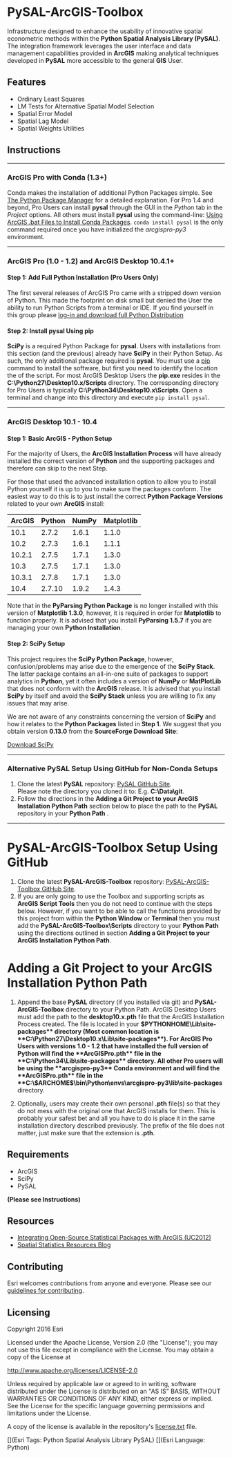 # PySAL-ArcGIS-Toolbox
Infrastructure designed to enhance the usability of 
innovative spatial econometric methods within the
**Python Spatial Analysis Library (PySAL)**. 
The integration framework leverages the user interface 
and data management capabilities
provided in **ArcGIS** making analytical techniques
developed in **PySAL** more accessible to the general **GIS** User.

## Features

* Ordinary Least Squares
* LM Tests for Alternative Spatial Model Selection
* Spatial Error Model
* Spatial Lag Model
* Spatial Weights Utilities

## Instructions

-------------

### ArcGIS Pro with Conda (1.3+)
Conda makes the installation of additional Python Packages simple.  See
[The Python Package Manager](http://pro.arcgis.com/en/pro-app/arcpy/get-started/what-is-conda.htm)
for a detailed explanation.  For Pro 1.4 and beyond, Pro Users can install
**pysal** through the GUI in the *Python* tab in the *Project* options.  All
others must install **pysal** using the command-line: 
[Using ArcGIS .bat Files to Install Conda Packages](http://pro.arcgis.com/en/pro-app/arcpy/get-started/using-conda-with-arcgis-pro.htm).  `conda install pysal` is the only command required once you have initialized the *arcgispro-py3* environment.

-------------

### ArcGIS Pro (1.0 - 1.2) and ArcGIS Desktop 10.4.1+
#### Step 1: Add Full Python Installation (Pro Users Only)
The first several releases of ArcGIS Pro came with a stripped down version of
Python.  This made the footprint on disk small but denied the User the ability
to run Python Scripts from a terminal or IDE.  If you find yourself in this
group please [log-in and download full Python Distribution](http://links.esri.com/pro/download/current)

#### Step 2: Install pysal Using pip
**SciPy** is a required Python Package for **pysal**.  Users with
installations from this section (and the previous) already have **SciPy** in their Python Setup.
As such, the only additional package required is **pysal**.  You must use a
[pip](https://pip.pypa.io/en/stable/) command to install the software, but
first you need to identify the location the of the script.  For most ArcGIS
Desktop Users the **pip.exe** resides in the **C:\Python27\Desktop10.x/Scripts**
directory.  The corresponding directory for Pro Users is typically **C:\Python34\Desktop10.x\Scripts**.
Open a terminal and change into this directory and execute `pip
install pysal`.

-------------

### ArcGIS Desktop 10.1 - 10.4
#### Step 1: Basic ArcGIS - Python Setup
For the majority of Users,
the **ArcGIS Installation Process** will have already installed the 
correct version of **Python** and the supporting packages and therefore can skip to the next
Step.

For those that used the advanced installation option to allow you to install Python yourself it is
up to you to make sure the packages conform.  The easiest way to do this is to
just install the correct **Python Package Versions** related to your own **ArcGIS**
install:

|ArcGIS	|Python	|NumPy	|Matplotlib |
|:------|:------|:------|:-----------|
|10.1	  | 2.7.2 | 1.6.1	| 1.1.0 |
|10.2   | 2.7.3 | 1.6.1	| 1.1.1 |
|10.2.1 | 2.7.5 | 1.7.1 | 1.3.0 |
|10.3   | 2.7.5 | 1.7.1 | 1.3.0 | 
|10.3.1 | 2.7.8 | 1.7.1 | 1.3.0 |
|10.4   | 2.7.10| 1.9.2 | 1.4.3 |

Note that in  the **PyParsing Python Package** is no longer installed with this version of **Matplotlib 1.3.0**, however, it is required in order for **Matplotlib** to function
properly.  It is advised that you install **PyParsing 1.5.7** if you are managing your own **Python Installation**.   

#### Step 2: SciPy Setup
This project requires the **SciPy Python Package**, however, confusion/problems
may arise due to the emergence of the **SciPy Stack**.  The latter package
contains an all-in-one suite of packages to support analytics in **Python**, yet it
often includes a version of **NumPy** or **MatPlotLib** that does not conform with
the **ArcGIS** release.  It is advised that you install **SciPy** by itself and
avoid the **SciPy Stack** unless you are willing to fix any issues that may
arise.

We are not aware of any constraints concerning the version of **SciPy** and how it
relates to the **Python Packages** listed in **Step 1**.  We suggest that you
obtain version **0.13.0** from the **SourceForge Download Site**:

[Download SciPy](http://sourceforge.net/projects/scipy/files/scipy)

-------------

### Alternative PySAL Setup Using GitHub for Non-Conda Setups
   1. Clone the latest **PySAL** repository: [PySAL GitHub Site](https://github.com/pysal/pysal).  
       Please note the directory you cloned it to: E.g. **C:\Data\git**.
   1. Follow the directions in the **Adding a Git Project to your ArcGIS Installation Python Path**
      section below to place the path to the **PySAL** repository in your
      **Python Path** .

-------------

# PySAL-ArcGIS-Toolbox Setup Using GitHub
   1. Clone the latest **PySAL-ArcGIS-Toolbox** repository: 
       [PySAL-ArcGIS-Toolbox GitHub Site](https://github.com/Esri/PySAL-ArcGIS-Toolbox).  
   1. If you are only going to use the Toolbox and supporting scripts as
       **ArcGIS Script Tools** then you do not need to continue with the 
       steps below.  However, if you want to be able to call the functions
       provided by this project from within the **Python Window** or
       **Terminal** then you must
       add the **PySAL-ArcGIS-Toolbox\Scripts** directory to your **Python Path** 
       using the directions outlined in section
       **Adding a Git Project to your ArcGIS Installation Python Path**.  

# Adding a Git Project to your ArcGIS Installation Python Path
   1. Append the base **PySAL** directory (if you installed via git)
       and **PySAL-ArcGIS-Toolbox** directory
       to your Python Path.  ArcGIS Desktop Users must add the path to the 
       **desktop10.x.pth** file that the ArcGIS Installation Process created.
       The file is located in your **$PYTHONHOME\Lib\site-packages**
       directory (Most common location is
       **C:\Python27\Desktop10.x\Lib\site-packages**).  
       For ArcGIS Pro Users with versions 1.0 - 1.2 that have installed the full version of Python 
       will find the **ArcGISPro.pth** file in the 
       **C:\Python34\Lib\site-packages** directory.  All other Pro users will
       be using the **arcgispro-py3** Conda environment and will find the **ArcGISPro.pth**
       file in the
       **C:\$ARCHOME$\bin\Python\envs\arcgispro-py3\lib\site-packages**
       directory.

   1. Optionally, users may create their own personal **.pth** file(s) so
       that they do not mess with the original one that ArcGIS installs for
       them.  This is probably your safest bet and all you have to do is place
       it in the same installation directory described previously.  The prefix
       of the file does not matter, just make sure that the extension is
       **.pth**.
       
## Requirements

* ArcGIS 
* SciPy 
* PySAL

**(Please see Instructions)**

## Resources

* [Integrating Open-Source Statistical Packages with ArcGIS (UC2012)](http://video.esri.com/watch/1925/integrating-open_dash_source-statistical-packages-with-arcgis)
* [Spatial Statistics Resources Blog](http://blogs.esri.com/esri/arcgis/2010/07/13/spatial-statistics-resources/)


## Contributing

Esri welcomes contributions from anyone and everyone. Please see our [guidelines for contributing](https://github.com/esri/contributing).

## Licensing
Copyright 2016 Esri

Licensed under the Apache License, Version 2.0 (the "License");
you may not use this file except in compliance with the License.
You may obtain a copy of the License at

   http://www.apache.org/licenses/LICENSE-2.0

Unless required by applicable law or agreed to in writing, software
distributed under the License is distributed on an "AS IS" BASIS,
WITHOUT WARRANTIES OR CONDITIONS OF ANY KIND, either express or implied.
See the License for the specific language governing permissions and
limitations under the License.

A copy of the license is available in the repository's [license.txt]( https://raw.github.com/Esri/PySAL-ArcGIS-Toolbox/master/license.txt) file.

[](Esri Tags: Python Spatial Analysis Library PySAL)
[](Esri Language: Python)
